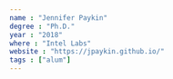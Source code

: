 ```yaml
---
name : "Jennifer Paykin"
degree : "Ph.D."
year : "2018"
where : "Intel Labs"
website : "https://jpaykin.github.io/"
tags : ["alum"]
---
```

